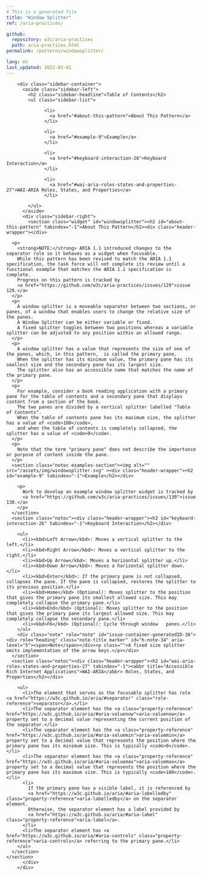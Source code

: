 ```yaml
---
# This is a generated file
title: "Window Splitter"
ref: /aria-practices/

github:
  repository: w3c/aria-practices
  path: aria-practices.html
permalink: /patterns/windowsplitter/

lang: en
last_updated: 2022-03-01
---
```



<link rel="stylesheet" href="/assets/styles.css">
<!-- Code highlighting styles -->
<link rel="stylesheet" href="/index/css/github.css">

<div>

        <div class="sidebar-container">
          <aside class="sidebar-left">
            <h2 class="sidebar-headline">Table of Contents</h2>
            <ul class="sidebar-list">
              
                  <li>
                    <a href="#about-this-pattern">About This Pattern</a>
                  </li>
                 
                  <li>
                    <a href="#example-9">Example</a>
                  </li>
                 
                  <li>
                    <a href="#keyboard-interaction-26">Keyboard Interaction</a>
                  </li>
                 
                  <li>
                    <a href="#wai-aria-roles-states-and-properties-27">WAI-ARIA Roles, States, and Properties</a>
                  </li>
                
            </ul>
          </aside>
          <div class="sidebar-right">
            <section class="widget" id="windowsplitter"><h2 id="about-this-pattern" tabindex="-1">About This Pattern</h2><div class="header-wrapper"></div>
      
      <p>
        <strong>NOTE:</strong> ARIA 1.1 introduced changes to the separator role so it behaves as a widget when focusable.
        While this pattern has been revised to match the ARIA 1.1 specification, the task force will not complete its review until a functional example that matches the ARIA 1.1 specification is complete.
        Progress on this pattern is tracked by
        <a href="https://github.com/w3c/aria-practices/issues/129">issue 129.</a>
      </p>
      <p>
        A window splitter is a moveable separator between two sections, or panes, of a window that enables users to change the relative size of the panes.
        A Window Splitter can be either variable or fixed.
        A fixed splitter toggles between two positions whereas a variable splitter can be adjusted to any position within an allowed range.
      </p>
      <p>
        A window splitter has a value that represents the size of one of the panes, which, in this pattern,  is called the primary pane.
        When the splitter has its minimum value, the primary pane has its smallest size and the secondary pane has its largest size.
        The splitter also has an accessible name that matches the name of the primary pane.
      </p>
      <p>
        For example, consider a book reading application with a primary pane for the table of contents and a secondary pane that displays content from a section of the book.
        The two panes are divided by a vertical splitter labelled "Table of Contents".
        When the table of contents pane has its maximum size, the splitter has a value of <code>100</code>,
        and when the table of contents is completely collapsed, the splitter has a value of <code>0</code>.
      </p>
      <p>
        Note that the term "primary pane" does not describe the importance or purpose of content inside the pane.
      </p>
      <section class="notoc examples-section"><img alt="" src="/assets/img/windowsplitter.svg" ><div class="header-wrapper"><h2 id="example-9" tabindex="-1">Example</h2></div>
        
        <p>
          Work to develop an example window splitter widget is tracked by
          <a href="https://github.com/w3c/aria-practices/issues/130">issue 130.</a>
        </p>
      </section>
      <section class="notoc"><div class="header-wrapper"><h2 id="keyboard-interaction-26" tabindex="-1">Keyboard Interaction</h2></div>
        
        <ul>
          <li><kbd>Left Arrow</kbd>: Moves a vertical splitter to the left.</li>
          <li><kbd>Right Arrow</kbd>: Moves a vertical splitter to the right.</li>
          <li><kbd>Up Arrow</kbd>: Moves a horizontal splitter up.</li>
          <li><kbd>Down Arrow</kbd>: Moves a horizontal splitter down.</li>
          <li><kbd>Enter</kbd>: If the primary pane is not collapsed, collapses the pane. If the pane is collapsed, restores the splitter to its previous position.</li>
          <li><kbd>Home</kbd> (Optional): Moves splitter to the position that gives the primary pane its smallest allowed size. This may completely collapse the primary pane.</li>
          <li><kbd>End</kbd> (Optional): Moves splitter to the position that gives the primary pane its largest allowed size. This may completely collapse the secondary pane.</li>
          <li><kbd>F6</kbd> (Optional): Cycle through window   panes.</li>
        </ul>
        <div class="note" role="note" id="issue-container-generatedID-36"><div role="heading" class="note-title marker" id="h-note-34" aria-level="5"><span>Note</span></div><p class="">A fixed size splitter omits implementation of the arrow keys.</p></div>
      </section>
      <section class="notoc"><div class="header-wrapper"><h2 id="wai-aria-roles-states-and-properties-27" tabindex="-1"><abbr title="Accessible Rich Internet Applications">WAI-ARIA</abbr> Roles, States, and Properties</h2></div>
        
        <ul>
          <li>The element that serves as the focusable splitter has role <a href="https://w3c.github.io/aria/#separator" class="role-reference">separator</a>.</li>
          <li>The separator element has the <a class="property-reference" href="https://w3c.github.io/aria/#aria-valuenow">aria-valuenow</a> property set to a decimal value representing the current position of the separator.</li>
          <li>The separator element has the <a class="property-reference" href="https://w3c.github.io/aria/#aria-valuemin">aria-valuemin</a> property set to a decimal value that represents the position where the primary pane has its minimum size. This is typically <code>0</code>.</li>
          <li>The separator element has the <a class="property-reference" href="https://w3c.github.io/aria/#aria-valuemax">aria-valuemax</a> property set to a decimal value that represents the position where the primary pane has its maximum size. This is typically <code>100</code>.</li>
          <li>
            If the primary pane has a visible label, it is referenced by
            <a href="https://w3c.github.io/aria/#aria-labelledby" class="property-reference">aria-labelledby</a> on the separator element.
            Otherwise, the separator element has a label provided by
            <a href="https://w3c.github.io/aria/#aria-label" class="property-reference">aria-label</a>.
          </li>
          <li>The separator element has <a href="https://w3c.github.io/aria/#aria-controls" class="property-reference">aria-controls</a> referring to the primary pane.</li>
        </ul>
      </section>
    </section>
          </div>
        </div>
      
</div>
<script>
  var SkipToConfig = {
    settings: {
      skipTo: {
        displayOption: 'popup',
        attachElement: '#site-header',
        colorTheme: 'aria'
      }
    }
  };
</script>
<script src="/assets/skipto.min.js"></script>
